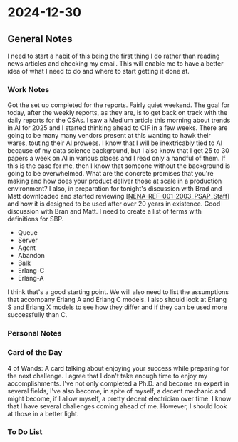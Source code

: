 # 2024-12-30

## General Notes

I need to start a habit of this being the first thing I do rather than reading news articles and checking my email. This will enable me to have a better idea of what I need to do and where to start getting it done at.

### Work Notes

Got the set up completed for the reports. Fairly quiet weekend. The goal for today, after the weekly reports, as they are, is to get back on track with the daily reports for the CSAs.
I saw a Medium article this morning about trends in AI for 2025 and I started thinking ahead to CIF in a few weeks. There are going to be many many vendors present at this wanting to hawk their wares, touting their AI prowess. I know that I will be inextricably tied to AI because of my data science background, but I also know that I get 25 to 30 papers a week on AI in various places and I read only a handful of them. If this is the case for me, then I know that someone without the background is going to be overwhelmed. What are the concrete promises that you're making and how does your product deliver those at scale in a production environment?
I also, in preparation for tonight's discussion with Brad and Matt downloaded and started reviewing [[NENA-REF-001-2003_PSAP_Staff]] and how it is designed to be used after over 20 years in existence.
Good discussion with Bran and Matt. I need to create a list of terms with definitions for SBP.

- Queue
- Server
- Agent
- Abandon
- Balk
- Erlang-C
- Erlang-A

I think that's a good starting point. We will also need to list the assumptions that accompany Erlang A and Erlang C models. I also should look at Erlang S and Erlang X models to see how they differ and if they can be used more successfully than C.

### Personal Notes

### Card of the Day

4 of Wands: A card talking about enjoying your success while preparing for the next challenge. I agree that I don't take enough time to enjoy my accomplishments. I've not only completed a Ph.D. and become an expert in several fields, I've also become, in spite of myself, a decent mechanic and might become, if I allow myself, a pretty decent electrician over time. I know that I have several challenges coming ahead of me. However, I should look at those in a better light.

### To Do List


[//begin]: # "Autogenerated link references for markdown compatibility"
[NENA-REF-001-2003_PSAP_Staff]: NENA-REF-001-2003_PSAP_Staff.md "NENA-REF-001-2003_PSAP_Staff"
[//end]: # "Autogenerated link references"
